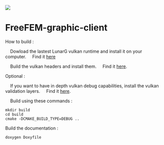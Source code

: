 [![](https://github.com/FreeFEM/FreeFEM-graphic-client/workflows/.github/workflows/ccpp.yml/badge.svg)](https://github.com/FreeFem/FreeFEM-graphic-client/actions)

# FreeFEM-graphic-client

How to build :

 &nbsp;&nbsp;&nbsp;&nbsp;Dowload the lastest LunarG vulkan runtime and install it on your computer.
 &nbsp;&nbsp;&nbsp;&nbsp;Find it [here](https://vulkan.lunarg.com/)

 &nbsp;&nbsp;&nbsp;&nbsp;Build the vulkan headers and install them.
 &nbsp;&nbsp;&nbsp;&nbsp;Find it [here](https://github.com/KhronosGroup/Vulkan-Headers).

Optional :

 &nbsp;&nbsp;&nbsp;&nbsp;If you want to have in depth vulkan debug capabilities, install the vulkan validation layers.
 &nbsp;&nbsp;&nbsp;&nbsp;Find it [here](https://github.com/KhronosGroup/Vulkan-ValidationLayers).

 &nbsp;&nbsp;&nbsp;&nbsp;Build using these commands :
  ```
  mkdir build
  cd build
  cmake -DCMAKE_BUILD_TYPE=DEBUG ..
  ```

  Build the documentation :
 ```
 doxygen Doxyfile
 ```
